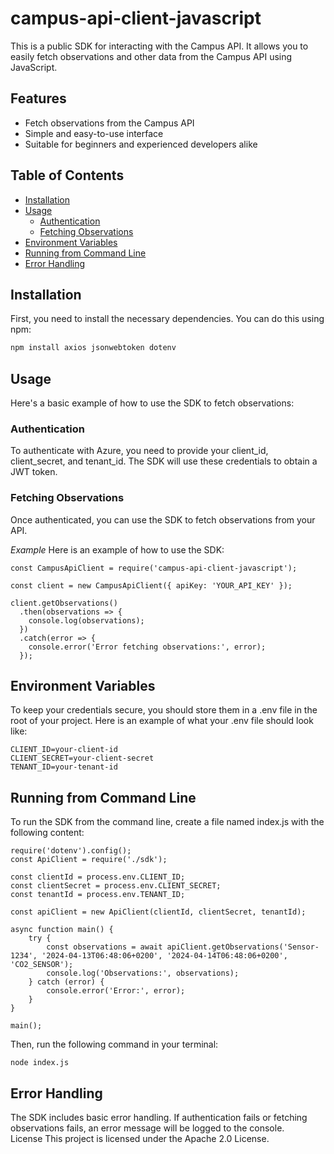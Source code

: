 # campus-api-client-javascript

This is a public SDK for interacting with the Campus API. It allows you to easily fetch observations and other data from the Campus API using JavaScript.

## Features

- Fetch observations from the Campus API
- Simple and easy-to-use interface
- Suitable for beginners and experienced developers alike


## Table of Contents

- [Installation](#installation)
- [Usage](#usage)
  - [Authentication](#authentication)
  - [Fetching Observations](#fetching-observations)
- [Environment Variables](#environment-variables)
- [Running from Command Line](#running-from-command-line)
- [Error Handling](#error-handling)

## Installation

First, you need to install the necessary dependencies. You can do this using npm:

```sh
npm install axios jsonwebtoken dotenv
```


## Usage
Here's a basic example of how to use the SDK to fetch observations:


### Authentication
To authenticate with Azure, you need to provide your client_id, client_secret, and tenant_id. The SDK will use these credentials to obtain a JWT token.  
### Fetching Observations
Once authenticated, you can use the SDK to fetch observations from your API.

*Example*
Here is an example of how to use the SDK:


```
const CampusApiClient = require('campus-api-client-javascript');

const client = new CampusApiClient({ apiKey: 'YOUR_API_KEY' });

client.getObservations()
  .then(observations => {
    console.log(observations);
  })
  .catch(error => {
    console.error('Error fetching observations:', error);
  });
  ```
## Environment Variables
To keep your credentials secure, you should store them in a .env file in the root of your project. Here is an example of what your .env file should look like:
```
CLIENT_ID=your-client-id
CLIENT_SECRET=your-client-secret
TENANT_ID=your-tenant-id
```

## Running from Command Line
To run the SDK from the command line, create a file named index.js with the following content:
```
require('dotenv').config();
const ApiClient = require('./sdk');

const clientId = process.env.CLIENT_ID;
const clientSecret = process.env.CLIENT_SECRET;
const tenantId = process.env.TENANT_ID;

const apiClient = new ApiClient(clientId, clientSecret, tenantId);

async function main() {
    try {
        const observations = await apiClient.getObservations('Sensor-1234', '2024-04-13T06:48:06+0200', '2024-04-14T06:48:06+0200', 'CO2_SENSOR');
        console.log('Observations:', observations);
    } catch (error) {
        console.error('Error:', error);
    }
}

main();
```

Then, run the following command in your terminal:
```
node index.js
```

## Error Handling
The SDK includes basic error handling. If authentication fails or fetching observations fails, an error message will be logged to the console.  
License
This project is licensed under the Apache 2.0 License.